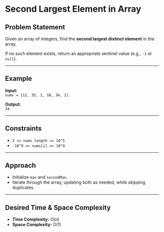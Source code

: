 # Second Largest Element in Array

## Problem Statement

Given an array of integers, find the **second largest distinct element** in the array.

If no such element exists, return an appropriate sentinel value (e.g., `-1` or `null`).

---

## Example

**Input:**  
`nums = [12, 35, 1, 10, 34, 1]`

**Output:**  
`34`

---

## Constraints

- `2 <= nums.length <= 10^5`
- `-10^9 <= nums[i] <= 10^9`

---

## Approach

- Initialize `max` and `secondMax`.
- Iterate through the array, updating both as needed, while skipping duplicates.

---

## Desired Time & Space Complexity

- **Time Complexity:** O(n)
- **Space Complexity:** O(1)
